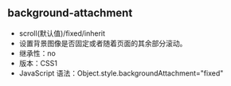 ## background-attachment

- scroll(默认值)/fixed/inherit
- 设置背景图像是否固定或者随着页面的其余部分滚动。
- 继承性：no
- 版本：CSS1
- JavaScript 语法：Object.style.backgroundAttachment="fixed"
